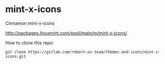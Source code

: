 # mint-x-icons

Cinnamon mint-x-icons

http://packages.linuxmint.com/pool/main/m/mint-x-icons/

How to clone this repo:

```
git clone https://gitlab.com/reborn-os-team/themes-and-icons/mint-x-icons.git
```

